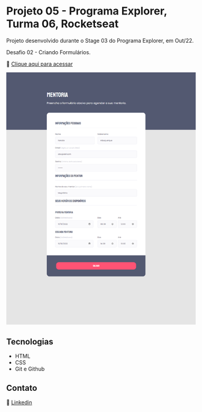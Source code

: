 # Projeto 05 - Programa Explorer, Turma 06, Rocketseat

Projeto desenvolvido durante o Stage 03 do Programa Explorer, em Out/22.

Desafio 02 - Criando Formulários.

🔗 [Clique aqui para acessar](https://renato-albuquerque.github.io/projeto-05-explorer/)

![screenshot](images/screenshot.png)

## Tecnologias

- HTML
- CSS
- Git e Github

## Contato

🔗 [Linkedin](https://www.linkedin.com/in/renato-malbuquerque/)